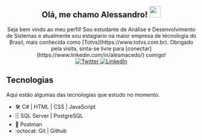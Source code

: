 <h2 align="center">Olá, me chamo Alessandro! <img src="https://user-images.githubusercontent.com/1108261/111002547-689cb200-8364-11eb-9130-ad135120e3c6.gif" width="30px"></h1>



<div align="center">
Seja bem vindo ao meu perfil! Sou estudante de Análise e Desenvolvimento de Sistemas e atualmente sou estagiario na maior empresa de técnologia do Brasil, mais conhecida como [Totvs](https://www.totvs.com.br). Obrigado pela visita, sinta-se livre para [conectar](https://www.linkedin.com/in/alesmacedo/) comigo!
</div>

<div align="center">  
  <!-- Twitter Badge -->
  <a href="https://twitter.com/_alesmacedo">
    <img
      src="https://img.shields.io/twitter/follow/_alesmacedo?label=Twitter&logo=twitter&style=flat-square&color=1da1f2&logoColor=ffffff"
      alt="Twitter"
    />
  </a>
  
  <!-- Linkedin Badge -->
  <a href="https://www.linkedin.com/in/alesmacedo/">
    <img
      src="https://img.shields.io/static/v1?logo=linkedin&style=flat-square&color=0072b1&label=LinkedIn&message=%E2%98%86"
      alt="LinkedIn"
    />
  </a>
</div>

##  Tecnologias 

Aqui estão algumas das tecnologias que estudo no momento.

* :hammer_and_wrench: C# | HTML | CSS | JavaScript
* :file_cabinet: SQL Server | PostgreSQL
* 🚀 Postman
* :octocat: Git | Github
